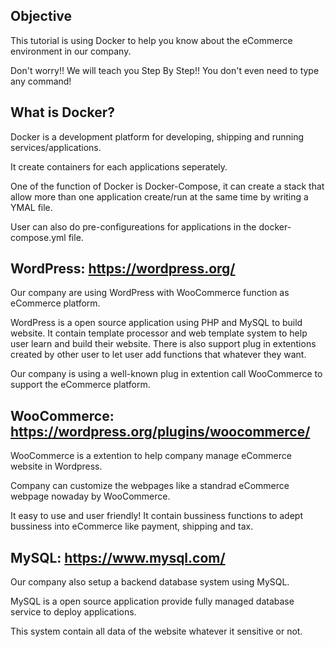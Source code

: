 ## Objective
This tutorial is using Docker to help you know about the eCommerce environment in our company.

Don't worry!! We will teach you Step By Step!! You don't even need to type any command!

## What is Docker?
Docker is a development platform for developing, shipping and running services/applications.

It create containers for each applications seperately.

One of the function of Docker is Docker-Compose, it can create a stack that allow more than one application create/run at the same time by writing a YMAL file.

User can also do pre-configureations for applications in the docker-compose.yml file.

## WordPress: https://wordpress.org/
Our company are using WordPress with WooCommerce function as eCommerce platform.

WordPress is a open source application using PHP and MySQL to build website. It contain template processor and web template system to help user learn and build their website. There is also support plug in extentions created by other user to let user add functions that whatever they want.

Our company is using a well-known plug in extention call WooCommerce to support the eCommerce platform.

## WooCommerce: https://wordpress.org/plugins/woocommerce/
WooCommerce is a extention to help company manage eCommerce website in Wordpress.

Company can customize the webpages like a standrad eCommerce webpage nowaday by WooCommerce.

It easy to use and user friendly! It contain bussiness functions to adept bussiness into eCommerce like payment, shipping and tax.

## MySQL: https://www.mysql.com/
Our company also setup a backend database system using MySQL.

MySQL is a open source application provide fully managed database service to deploy applications.

This system contain all data of the website whatever it sensitive or not. 
